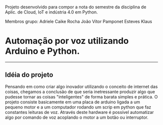 Projeto desenvolvido para compor a nota do semestre da disciplina de Aplic. de Cloud, IoT e indústria 4.0 em Python.

Membros grupo:
 Adriele
 Caike Rocha 
 João Vítor Pamponet Esteves
 Klaus

# Automação por voz utilizando Arduino e Python.
<hr>

## Idéia do projeto
Pensando em como criar algo inovador utilizando o conceito de internet das coisas, chegamos a conclusão de que seria inetressante produzir algo que pudesse tornar as coisas "inteligentes" de forma barata simples e prática.
O projeto consiste basicamente em uma placa de arduino ligada a um pequeno motor e a um computador rodando um scrip em python que faz constantes leituras de voz. Através
deste hardware é possível automatizar algo por comando de voz acoplando o motor a um botão ou interruptor.

